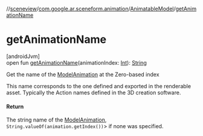 //[sceneview](../../../index.md)/[com.google.ar.sceneform.animation](../index.md)/[AnimatableModel](index.md)/[getAnimationName](get-animation-name.md)

# getAnimationName

[androidJvm]\
open fun [getAnimationName](get-animation-name.md)(animationIndex: [Int](https://kotlinlang.org/api/latest/jvm/stdlib/kotlin/-int/index.html)): [String](https://developer.android.com/reference/kotlin/java/lang/String.html)

Get the name of the [ModelAnimation](../-model-animation/index.md) at the Zero-based index 

 This name corresponds to the one defined and exported in the renderable asset. Typically the Action names defined in the 3D creation software. 

#### Return

The string name of the [ModelAnimation](../-model-animation/index.md), `String.valueOf(animation.getIndex())`> if none was specified.
